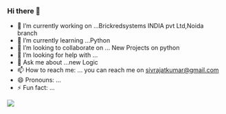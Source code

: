 ### Hi there 👋




- 🔭 I’m currently working on ...Brickredsystems INDIA pvt Ltd,Noida branch
- 🌱 I’m currently learning ...Python
- 👯 I’m looking to collaborate on ... New Projects on python
- 🤔 I’m looking for help with ...
- 💬 Ask me about ...new Logic
- 📫 How to reach me: ... you can reach me on sivrajatkumar@gmail.com
- 😄 Pronouns: ...
- ⚡ Fun fact: ...

<img src="https://github-readme-stats.vercel.app/api?username=RajatSaran&show_icons=true&theme=merko">

